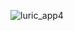 ![luric_app4](https://github.com/Paolo068/lyrics_app/assets/60113185/b026f04f-9daa-4396-81b7-68d22c35eff1)
